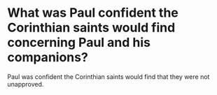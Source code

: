 # What was Paul confident the Corinthian saints would find concerning Paul and his companions?

Paul was confident the Corinthian saints would find that they were not unapproved.
